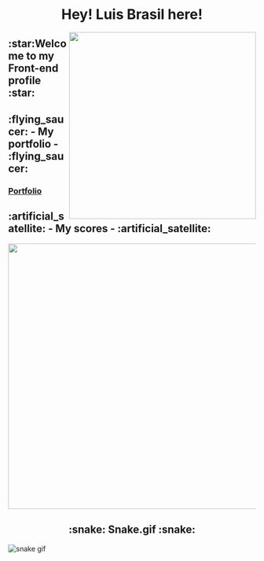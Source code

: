 <h1 align="center"> Hey! Luis Brasil here!</h1>
<img align="right" height="380" src="https://img.freepik.com/free-vector/frog-amphibian-tree_18591-77176.jpg">
<h2>:star:Welcome to my Front-end profile :star:</h2>
<h2>:flying_saucer:  - My portfolio -  :flying_saucer: </h2>
<h3><a href="https://capitaozila.github.io/Port/">Portfolio</a></h3>
</div>
<div>
  <h2> :artificial_satellite:  - My scores -  :artificial_satellite: </h2>
</div>
<div>
  <td><img width="540px" src="https://github-readme-stats.vercel.app/api/top-langs/?username=Capitaozila&hide=ShaderLab&layout=compact&show_icons=true&theme=github_dark" /></td>
</div>
<div>
<h2 align="center">:snake: Snake.gif :snake:</h2>
</div>

![snake gif](https://github.com/Capitaozila/Capitaozila/blob/output/github-contribution-grid-snake.svg)
